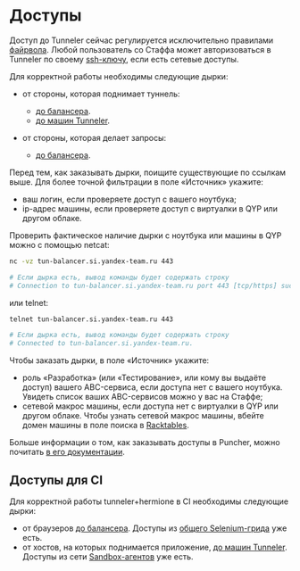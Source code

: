 # Доступы

Доступ до Tunneler сейчас регулируется исключительно правилами [файрвола](https://wiki.yandex-team.ru/noc/product/Firewall/). Любой пользователь со Стаффа может авторизоваться в Tunneler по своему [ssh-ключу](https://wiki.yandex-team.ru/security/ssh/), если есть сетевые доступы.

Для корректной работы необходимы следующие дырки:

- от стороны, которая поднимает туннель:

  - [до балансера](https://puncher.yandex-team.ru/?destination=tun-balancer.si.yandex-team.ru&ports=443&rules=exclude_rejected&values=all&sort=destination).
  - [до машин Tunneler](https://puncher.yandex-team.ru/?destination=_FEI_TUNNELER_WS_NETS_&ports=2022&rules=exclude_rejected&values=all&sort=destination).

- от стороны, которая делает запросы:

  - [до балансера](https://puncher.yandex-team.ru/?destination=tun-balancer.si.yandex-team.ru&ports=443&rules=exclude_rejected&values=all&sort=destination).

Перед тем, как заказывать дырки, поищите существующие по ссылкам выше. Для более точной фильтрации в поле «Источник» укажите:

- ваш логин, если проверяете доступ с вашего ноутбука;
- ip-адрес машины, если проверяете доступ с виртуалки в QYP или другом облаке.

Проверить фактическое наличие дырки с ноутбука или машины в QYP можно с помощью netcat:

```bash
nc -vz tun-balancer.si.yandex-team.ru 443

# Если дырка есть, вывод команды будет содержать строку
# Connection to tun-balancer.si.yandex-team.ru port 443 [tcp/https] succeeded!
```

или telnet:

```bash
telnet tun-balancer.si.yandex-team.ru 443

# Если дырка есть, вывод команды будет содержать строку
# Connected to tun-balancer.si.yandex-team.ru.
```

Чтобы заказать дырки, в поле «Источник» укажите:

- роль «Разработка» (или «Тестирование», или кому вы выдаёте доступ) вашего ABC-сервиса, если доступа нет с вашего ноутбука. Увидеть список ваших ABC-сервисов можно у вас на Стаффе;
- сетевой макрос машины, если доступа нет с виртуалки в QYP или другом облаке. Чтобы узнать сетевой макрос машины, вбейте домен машины в поле поиска в [Racktables](https://racktables.yandex-team.ru/).

Больше информации о том, как заказывать доступы в Puncher, можно почитать [в его документации](https://wiki.yandex-team.ru/noc/nocdev/puncher/spravka/).

## Доступы для CI

Для корректной работы tunneler+hermione в CI необходимы следующие дырки:

- от браузеров [до балансера](https://puncher.yandex-team.ru/?destination=tun-balancer.si.yandex-team.ru&ports=443&rules=exclude_rejected&values=all&sort=destination). Доступы из [общего Selenium-грида](https://docs.yandex-team.ru/devtools/test/selenium) уже есть.
- от хостов, на которых поднимается приложение, [до машин Tunneler](https://puncher.yandex-team.ru/?destination=_FEI_TUN_NETS_&ports=2022&rules=exclude_rejected&values=all&sort=destination). Доступы из сети [Sandbox-агентов](https://docs.yandex-team.ru/sandbox/agents) уже есть.
